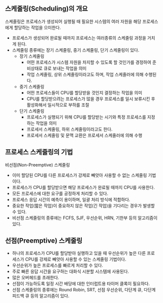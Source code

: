 ## 스케줄링(Scheduling)의 개요

스케줄링은 프로세스가 생성되어 실행될 때 필요한 시스템의 여러 자원을 해당 프로세스에게 할당하는 작업을 으미한다.

- 프로세스가 생성되어 완료될 때까지 프로세스는 여러종류의 스케줄링 과정을 거치게 된다.
- 스케줄링 종류에는 장기 스케줄링, 중기 스케줄링, 단기 스케줄링이 있다.
  - 장기 스케줄링
    - 어떤 프로세스가 시스템 자원을 차지할 수 있도록 할 것인가를 경정하여 준비상태로 큐로 보내는 작업을 의미
    - 작업 스케줄링, 상위 스케줄링이라고도 하며, 작업 스케줄러에 의해 수행된다.
  - 중기 스케줄링
    - 어떤 프로세스들이 CPU를 할당받을 것인지 결정하는 작업을 의미
    - CPU를 할당받으려는 프로세스가 많을 경우 프로세스를 일시 보류시킨 후 활성화해서 일시적으로 부하를 조절
  - 단기 스케줄링
    - 프로세스가 실행되기 위해 CPU를 할당받는 시기와 특정 프로세스를 지정하는 작업을 의미
    - 프로세서 스케줄링, 하위 스케줄링이라고도 한다.
    - 프로세서 스케줄링 및 문맥 교환은 프로세서 스케줄러에 의해 수행
   
## 프로세스 스케줄링의 기법

비선점(Non-Preemptive) 스케줄링

- 이미 할당된 CPU를 다른 프로세스가 강제로 빼앗아 사용할 수 없는 스케줄링 기법이다.
- 프로세스가 CPU를 할당받으면 해당 프로세스가 완료될 때까지 CPU를 사용한다.
- 모든 프로세스에 대한 요구를 공정하게 처리할 수 있다.
- 프로세스 응답 시간의 예측이 용이하며, 일괄 처리 방식에 적합하다.
- 중요한 작업(짧은 작업)이 중요하지 않은 작업(긴 작업)을 기다리는 경우가 발생할 수 있다.
- 비선점 스케줄링의 종류에는 FCFS, SJF, 우선순위, HRN, 기한부 등의 알고리즘이 있다.

## 선점(Preemptive) 스케줄링

- 하나의 프로세스가 CPU를 할당받아 실행하고 있을 때 우선순위가 높은 다른 프로세스가 CPU를 강제로 빼앗아 사용할 수 있는 스케줄링 기법이다.
- 우선순위가 높은 프로세스를 빠르게 처리할 수 있다.
- 주로 빠른 응답 시간을 요구하는 대화식 시분할 시스템에 사용된다.
- 많은 오버헤드를 초래한다.
- 선점이 가능하도록 일정 시간 배당에 대한 인터럽트용 타이머 클록이 필요하다.
- 선점 스케줄링의 종류에는 Round Robin, SRT, 선점 우선순위, 다단계 큐, 다단계 피드백 큐 등의 알고리즘이 있다.
